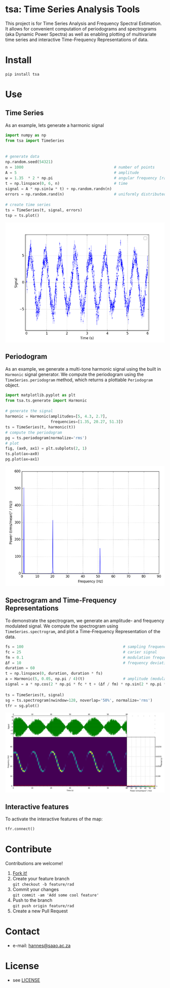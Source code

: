 # tsa: Time Series Analysis Tools

<!-- 
TODO
[![Build Status](https://travis-ci.com/astromancer/tsa.svg?branch=master)](https://travis-ci.com/astromancer/tsa)
[![Documentation Status](https://readthedocs.org/projects/tsa/badge/?version=latest)](https://tsa.readthedocs.io/en/latest/?badge=latest)
[![PyPI](https://img.shields.io/pypi/v/tsa.svg)](https://pypi.org/project/tsa)
[![GitHub](https://img.shields.io/github/license/astromancer/tsa.svg?color=blue)](https://tsa.readthedocs.io/en/latest/license.html)
 -->

This project is for Time Series Analysis and Frequency Spectral Estimation. It
allows for convenient computation of periodograms and spectrograms (aka Dynamic
Power Spectra) as well as enabling plotting of multivariate time series and
interactive Time-Frequency Representations of data.


# Install

```shell
pip install tsa
```

# Use

## Time Series
As an example, lets generate a harmonic signal 
```python
import numpy as np
from tsa import TimeSeries


# generate data
np.random.seed(54321)
n = 1000                                        # number of points
A = 5                                           # amplitude
ω = 1.35  * 2 * np.pi                           # angular frequency [radians/s]
t = np.linspace(0, 6, n)                        # time
signal = A * np.sin(ω * t) + np.random.randn(n)
errors = np.random.rand(n)                      # uniformly distributed uncertainties

# create time series
ts = TimeSeries(t, signal, errors)
tsp = ts.plot()
```

![Time Series Plot](https://github.com/astromancer/tsa/blob/master/tests/images/test_readme_example_0.png?raw=True "Basic Time Series Plot")

## Periodogram
As an example, we generate a multi-tone harmonic signal using the built in
`Harmonic` signal generator.  We compute the periodogram using the
`TimeSeries.periodogram` method, which returns a plottable `Periodogram` object.

```python
import matplotlib.pyplot as plt
from tsa.ts.generate import Harmonic

# generate the signal
harmonic = Harmonic(amplitudes=[5, 4.3, 2.7],
                    frequencies=[1.35, 20.27, 51.3])
ts = TimeSeries(t, harmonic(t))
# compute the periodogram
pg = ts.periodogram(normalize='rms')
# plot
fig, (ax0, ax1) = plt.subplots(2, 1)
ts.plot(ax=ax0)
pg.plot(ax=ax1)
```
![Periodogram Plot](https://github.com/astromancer/tsa/blob/master/tests/images/test_readme_example_1.png?raw=True "Basic Periodogram Plot")


## Spectrogram and Time-Frequency Representations
To demonstrate the spectrogram, we generate an amplitude- and frequency
modulated signal. We compute the spectrogram using `TimeSeries.spectrogram`, and
plot a Time-Frequency Representation of the data.

```python
fs = 100                                            # sampling frequency
fc = 25                                             # carier signal
fm = 0.1                                            # modulation frequency
Δf = 10                                             # frequency deviation
duration = 60
t = np.linspace(0, duration, duration * fs)
a = Harmonic(5, 0.05, np.pi / 4)(t)                 # amplitude (modulated)
signal = a * np.cos(2 * np.pi * fc * t + (Δf / fm) * np.sin(2 * np.pi * fm * t))

ts = TimeSeries(t, signal)
sg = ts.spectrogram(nwindow=128, noverlap='50%', normalize='rms')
tfr = sg.plot()
```  

![Time Frequency Map](https://github.com/astromancer/tsa/blob/master/tests/images/test_readme_example_2.png?raw=True "Time Frequency Map")

## Interactive features
To activate the interactive features of the map:
```python
tfr.connect()  
```

<!-- For more examples see [Documentation]() -->

<!-- # Documentation -->

<!-- # Test

The [`test suite`](./tests/test_splice.py) contains further examples of how
`DocSplice` can be used.  Testing is done with `pytest`:

```shell
pytest tsa
``` -->

# Contribute
Contributions are welcome!

1. [Fork it!](https://github.com/astromancer/tsa/fork>)
2. Create your feature branch\
    ``git checkout -b feature/rad``
3. Commit your changes\
    ``git commit -am 'Add some cool feature'``
4. Push to the branch\
    ``git push origin feature/rad``
5. Create a new Pull Request

# Contact

* e-mail: hannes@saao.ac.za

<!-- ### Third party libraries
 * see [LIBRARIES](https://github.com/username/sw-name/blob/master/LIBRARIES.md) files -->

# License

* see [LICENSE](LICENSE)

<!-- 
# Version
This project uses a [semantic versioning](https://semver.org/) scheme. The 
latest version is
* 0.0.1
 -->

